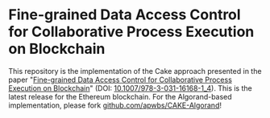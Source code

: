 # Fine-grained Data Access Control for Collaborative Process Execution on Blockchain

This repository is the implementation of the Cake approach presented in the paper "[Fine-grained Data Access Control for
Collaborative Process Execution on Blockchain](https://arxiv.org/abs/2207.08484)" (DOI: [10.1007/978-3-031-16168-1_4](https://doi.org/10.1007/978-3-031-16168-1_4)). This is the latest release for the Ethereum blockchain. For the Algorand-based implementation, please fork [github.com/apwbs/CAKE-Algorand](https://github.com/apwbs/CAKE-Algorand/)!
